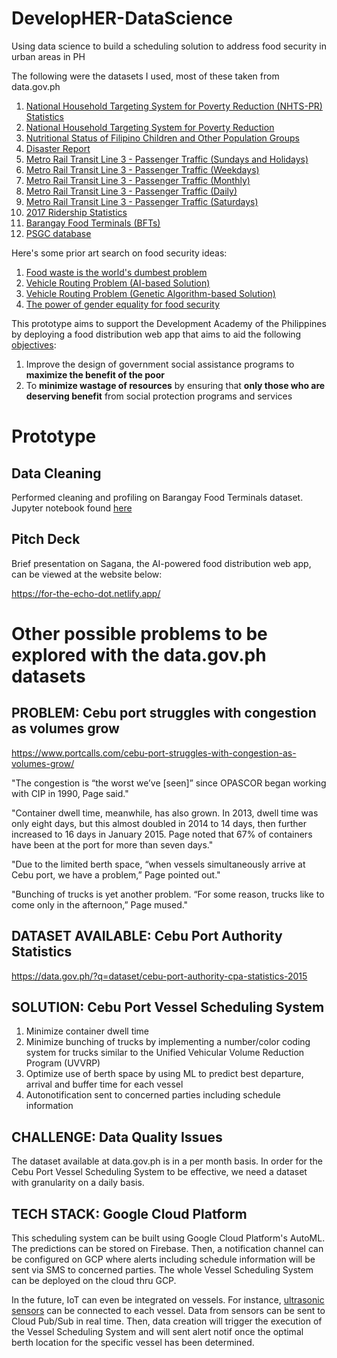 # DevelopHER-DataScience
Using data science to build a scheduling solution to address food security in urban areas in PH

The following were the datasets I used, most of these taken from data.gov.ph

1) [National Household Targeting System for Poverty Reduction (NHTS-PR) Statistics](https://data.gov.ph/?q=dataset/national-household-targeting-system-poverty-reduction-nhts-pr-statistics)
2) [National Household Targeting System for Poverty Reduction](https://data.gov.ph/?q=dataset/national-household-targeting-system-poverty-reduction)
3) [Nutritional Status of Filipino Children and Other Population Groups](https://data.gov.ph/?q=dataset/nutritional-status-filipino-children-and-other-population-groups)
4) [Disaster Report](https://data.gov.ph/?q=dataset/disaster-report)
5) [Metro Rail Transit Line 3 - Passenger Traffic (Sundays and Holidays)](https://data.gov.ph/?q=dataset/metro-rail-transit-line-3-passenger-traffic-sundays-and-holidays)
6) [Metro Rail Transit Line 3 - Passenger Traffic (Weekdays)](https://data.gov.ph/?q=dataset/metro-rail-transit-line-3-passenger-traffic-weekdays)
7) [Metro Rail Transit Line 3 - Passenger Traffic (Monthly)](https://data.gov.ph/?q=dataset/metro-rail-transit-line-3-passenger-traffic-monthly)
8) [Metro Rail Transit Line 3 - Passenger Traffic (Daily)](https://data.gov.ph/?q=dataset/metro-rail-transit-line-3-passenger-traffic-daily)
9) [Metro Rail Transit Line 3 - Passenger Traffic (Saturdays)](https://data.gov.ph/?q=dataset/metro-rail-transit-line-3-passenger-traffic-saturdays)
10) [2017 Ridership Statistics](https://data.gov.ph/?q=dataset/2017-ridership-statistics)
11) [Barangay Food Terminals (BFTs)](https://data.gov.ph/?q=dataset/barangay-food-terminals-bfts)
12) [PSGC database](https://psa.gov.ph/classification/psgc/)

Here's some prior art search on food security ideas:

1) [Food waste is the world's dumbest problem](https://www.youtube.com/watch?v=6RlxySFrkIM)
2) [Vehicle Routing Problem (AI-based Solution)](https://github.com/shlok57/VehicleRoutingProblem)
3) [Vehicle Routing Problem (Genetic Algorithm-based Solution)](https://github.com/iRB-Lab/py-ga-VRPTW)
4) [The power of gender equality for food security](https://www.wfp.org/publications/power-gender-equality-food-security)

This prototype aims to support the Development Academy of the Philippines by deploying a food distribution web app that aims to aid the following [objectives](https://www.dap.edu.ph/coe-psp/innov_initiatives/listahanan-national-household-targeting-system-for-poverty-reduction-nhts-pr/):

1) Improve the design of government social assistance programs to  **maximize the benefit of the poor**
2) To **minimize wastage of resources** by ensuring that **only those who are deserving benefit** from social protection programs and services

# Prototype

## Data Cleaning

Performed cleaning and profiling on Barangay Food Terminals dataset. Jupyter notebook found [here](https://colab.research.google.com/drive/1NktA7Qtx2sJSr4AMvaYc9d4zIppdOt_9?usp=sharing)

## Pitch Deck

Brief presentation on Sagana, the AI-powered food distribution web app, can be viewed at the website below:

https://for-the-echo-dot.netlify.app/

# Other possible problems to be explored with the data.gov.ph datasets 

## PROBLEM: Cebu port struggles with congestion as volumes grow
https://www.portcalls.com/cebu-port-struggles-with-congestion-as-volumes-grow/

"The congestion is “the worst we’ve [seen]” since OPASCOR began working with CIP in 1990, Page said."

"Container dwell time, meanwhile, has also grown. In 2013, dwell time was only eight days, but this almost doubled in 2014 to 14 days, then further increased to 16 days in January 2015. Page noted that 67% of containers have been at the port for more than seven days."

"Due to the limited berth space, “when vessels simultaneously arrive at Cebu port, we have a problem,” Page pointed out."

"Bunching of trucks is yet another problem. “For some reason, trucks like to come only in the afternoon,” Page mused."

## DATASET AVAILABLE: Cebu Port Authority Statistics
https://data.gov.ph/?q=dataset/cebu-port-authority-cpa-statistics-2015

## SOLUTION: Cebu Port Vessel Scheduling System

1) Minimize container dwell time
2) Minimize bunching of trucks by implementing a number/color coding system for trucks similar to the Unified Vehicular Volume Reduction Program (UVVRP)
3) Optimize use of berth space by using ML to predict best departure, arrival and buffer time for each vessel 
4) Autonotification sent to concerned parties including schedule information

## CHALLENGE: Data Quality Issues 

The dataset available at data.gov.ph is in a per month basis. In order for the Cebu Port Vessel Scheduling System to be effective, we need a dataset with granularity on a daily basis. 

## TECH STACK: Google Cloud Platform

This scheduling system can be built using Google Cloud Platform's AutoML. The predictions can be stored on Firebase. Then, a notification channel can be configured on GCP where alerts including schedule information will be sent via SMS to concerned parties. The whole Vessel Scheduling System can be deployed on the cloud thru GCP. 

In the future, IoT can even be integrated on vessels. For instance, [ultrasonic sensors](https://www.mdpi.com/1424-8220/19/23/5181/htm) can be connected to each vessel. Data from sensors can be sent to Cloud Pub/Sub in real time. Then, data creation will trigger the execution of the Vessel Scheduling System and will sent alert notif once the optimal berth location for the specific vessel has been determined.   
